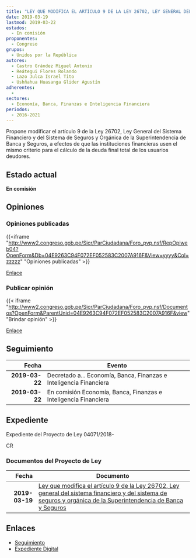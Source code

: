 ```yaml
---
title: "LEY QUE MODIFICA EL ARTÍCULO 9 DE LA LEY 26702, LEY GENERAL DEL SISTEMA FINANCIERO Y DEL SISTEMA DE SEGUROS Y ORGÁNICA DE LA SUPERINTENDENCIA DE BANCA Y SEGUROS"
date: 2019-03-19
lastmod: 2019-03-22
estados: 
  - En comisión
proponentes: 
  - Congreso
grupos: 
  - Unidos por la República
autores: 
  - Castro Grández Miguel Antonio
  - Reátegui Flores Rolando
  - Lazo Julca Israel Tito
  - Ushñahua Huasanga Glider Agustín
adherentes: 
  - 
sectores: 
  - Economía, Banca, Finanzas e Inteligencia Financiera
periodos: 
  - 2016-2021
---
```


Propone modificar el artículo 9 de la Ley 26702, Ley General del Sistema Financiero y del Sistema de Seguros y Orgánica de la Superintendencia de Banca y Seguros, a efectos de que las instituciones financieras usen el mismo criterio para el cálculo de la deuda final total de los usuarios deudores.


## Estado actual

**En comisión**

## Opiniones

### Opiniones publicadas

{{<iframe "http://www2.congreso.gob.pe/Sicr/ParCiudadana/Foro_pvp.nsf/RepOpiweb04?OpenForm&Db=04E9263C94F072EF052583C2007A916F&View=yyyy&Col=zzzzz" "Opiniones publicadas" >}}

[Enlace](http://www2.congreso.gob.pe/Sicr/ParCiudadana/Foro_pvp.nsf/RepOpiweb04?OpenForm&Db=04E9263C94F072EF052583C2007A916F&View=yyyy&Col=zzzzz)
### Publicar opinión

{{< iframe "http://www2.congreso.gob.pe/Sicr/ParCiudadana/Foro_pvp.nsf/Documentos?OpenForm&ParentUnid=04E9263C94F072EF052583C2007A916F&view" "Brindar opinión" >}}

[Enlace](http://www2.congreso.gob.pe/Sicr/ParCiudadana/Foro_pvp.nsf/Documentos?OpenForm&ParentUnid=04E9263C94F072EF052583C2007A916F&view)

## Seguimiento

| Fecha | Evento |
|------:|--------|
| **2019-03-22** | Decretado a... Economía, Banca, Finanzas e Inteligencia Financiera|
| **2019-03-22** | En comisión Economía, Banca, Finanzas e Inteligencia Financiera|


## Expediente

Expediente del Proyecto de Ley 04071/2018-

CR


### Documentos del Proyecto de Ley

| Fecha | Documento |
|------:|--------|
| **2019-03-19** | [Ley que modifica el artículo 9 de la Ley 26702, Ley general del sistema financiero y del sistema de seguros y orgánica de la Superintendencia de Banca y Seguros](http://www.leyes.congreso.gob.pe/Documentos/2016_2021/Proyectos_de_Ley_y_de_Resoluciones_Legislativas/PL0407120190319..pdf) |

## Enlaces 

- [Seguimiento](http://www2.congreso.gob.pe/Sicr/TraDocEstProc/CLProLey2016.nsf/f7fff46988ca05b1052578e100829cc7/b7c9f3e1c48199b9052583c20077aa2f?OpenDocument)
- [Expediente Digital](http://www2.congreso.gob.pe/Sicr/TraDocEstProc/CLProLey2016.nsf/f7fff46988ca05b1052578e100829cc7/b7c9f3e1c48199b9052583c20077aa2f?OpenDocument&Click=05257FB7005EB655.eb71d0cf91d8294e05256cdf006b5706/$Body/0.1C6C)
